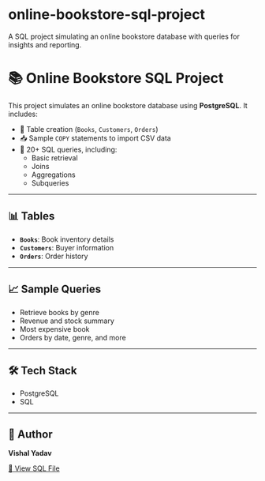 # online-bookstore-sql-project
A SQL project simulating an online bookstore database with queries for insights and reporting.

# 📚 Online Bookstore SQL Project

This project simulates an online bookstore database using **PostgreSQL**. It includes:

- 📂 Table creation (`Books`, `Customers`, `Orders`)
- 📥 Sample `COPY` statements to import CSV data
- 🧠 20+ SQL queries, including:
  - Basic retrieval
  - Joins
  - Aggregations
  - Subqueries

---

## 📊 Tables

- **`Books`**: Book inventory details
- **`Customers`**: Buyer information
- **`Orders`**: Order history

---

## 📈 Sample Queries

- Retrieve books by genre
- Revenue and stock summary
- Most expensive book
- Orders by date, genre, and more

---

## 🛠️ Tech Stack

- PostgreSQL
- SQL

---

## 👤 Author

**Vishal Yadav**

[🔗 View SQL File](./onlinebookstore.sql)
